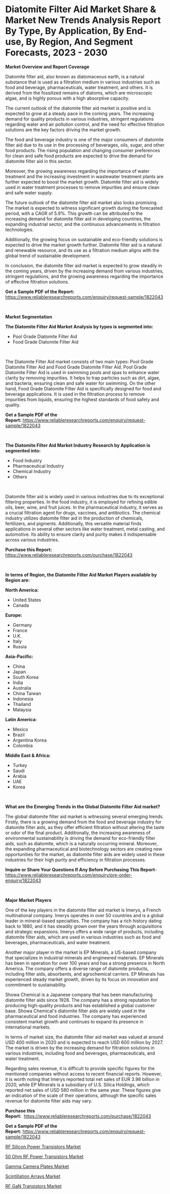 <p><h1>Diatomite Filter Aid Market Share & Market New Trends Analysis Report By Type, By Application, By End-use, By Region, And Segment Forecasts, 2023 - 2030</h1></p><p><strong>Market Overview and Report Coverage</strong></p>
<p><p>Diatomite filter aid, also known as diatomaceous earth, is a natural substance that is used as a filtration medium in various industries such as food and beverage, pharmaceuticals, water treatment, and others. It is derived from the fossilized remains of diatoms, which are microscopic algae, and is highly porous with a high absorptive capacity.</p><p>The current outlook of the diatomite filter aid market is positive and is expected to grow at a steady pace in the coming years. The increasing demand for quality products in various industries, stringent regulations regarding water and air pollution control, and the need for effective filtration solutions are the key factors driving the market growth.</p><p>The food and beverage industry is one of the major consumers of diatomite filter aid due to its use in the processing of beverages, oils, sugar, and other food products. The rising population and changing consumer preferences for clean and safe food products are expected to drive the demand for diatomite filter aid in this sector.</p><p>Moreover, the growing awareness regarding the importance of water treatment and the increasing investment in wastewater treatment plants are further expected to boost the market growth. Diatomite filter aid is widely used in water treatment processes to remove impurities and ensure clean and safe water supply.</p><p>The future outlook of the diatomite filter aid market also looks promising. The market is expected to witness significant growth during the forecasted period, with a CAGR of 5.9%. This growth can be attributed to the increasing demand for diatomite filter aid in developing countries, the expanding industrial sector, and the continuous advancements in filtration technologies.</p><p>Additionally, the growing focus on sustainable and eco-friendly solutions is expected to drive the market growth further. Diatomite filter aid is a natural and renewable resource, and its use as a filtration medium aligns with the global trend of sustainable development.</p><p>In conclusion, the diatomite filter aid market is expected to grow steadily in the coming years, driven by the increasing demand from various industries, stringent regulations, and the growing awareness regarding the importance of effective filtration solutions.</p></p>
<p><strong>Get a Sample PDF of the Report:</strong> <a href="https://www.reliableresearchreports.com/enquiry/request-sample/1822043">https://www.reliableresearchreports.com/enquiry/request-sample/1822043</a></p>
<p>&nbsp;</p>
<p><strong>Market Segmentation</strong></p>
<p><strong>The Diatomite Filter Aid Market Analysis by types is segmented into:</strong></p>
<p><ul><li>Pool Grade Diatomite Filter Aid</li><li>Food Grade Diatomite Filter Aid</li></ul></p>
<p>&nbsp;</p>
<p><p>The Diatomite Filter Aid market consists of two main types: Pool Grade Diatomite Filter Aid and Food Grade Diatomite Filter Aid. Pool Grade Diatomite Filter Aid is used in swimming pools and spas to enhance water clarity by removing impurities. It helps to trap particles such as dirt, algae, and bacteria, ensuring clean and safe water for swimming. On the other hand, Food Grade Diatomite Filter Aid is specifically designed for food and beverage applications. It is used in the filtration process to remove impurities from liquids, ensuring the highest standards of food safety and quality.</p></p>
<p><strong>Get a Sample PDF of the Report:</strong>&nbsp;<a href="https://www.reliableresearchreports.com/enquiry/request-sample/1822043">https://www.reliableresearchreports.com/enquiry/request-sample/1822043</a></p>
<p>&nbsp;</p>
<p><strong>The Diatomite Filter Aid Market Industry Research by Application is segmented into:</strong></p>
<p><ul><li>Food Industry</li><li>Pharmaceutical Industry</li><li>Chemical Industry</li><li>Others</li></ul></p>
<p>&nbsp;</p>
<p><p>Diatomite filter aid is widely used in various industries due to its exceptional filtering properties. In the food industry, it is employed for refining edible oils, beer, wine, and fruit juices. In the pharmaceutical industry, it serves as a crucial filtration agent for drugs, vaccines, and antibiotics. The chemical industry utilizes diatomite filter aid in the production of chemicals, fertilizers, and pigments. Additionally, this versatile material finds applications in several other sectors like water treatment, metal casting, and automotive. Its ability to ensure clarity and purity makes it indispensable across various industries.</p></p>
<p><strong>Purchase this Report:</strong>&nbsp; <a href="https://www.reliableresearchreports.com/purchase/1822043">https://www.reliableresearchreports.com/purchase/1822043</a></p>
<p>&nbsp;</p>
<p><strong>In terms of Region, the Diatomite Filter Aid Market Players available by Region are:</strong></p>
<p>
    <p> <strong> North America: </strong>
        <ul>
            <li>United States</li>
            <li>Canada</li>
        </ul>
        </p> 
    <p> <strong> Europe: </strong>
        <ul>
            <li>Germany</li>
            <li>France</li>
            <li>U.K.</li>
            <li>Italy</li>
            <li>Russia</li>
        </ul>
        </p> 
    <p> <strong> Asia-Pacific: </strong>
        <ul>
            <li>China</li>
            <li>Japan</li>
            <li>South Korea</li>
            <li>India</li>
            <li>Australia</li>
            <li>China Taiwan</li>
            <li>Indonesia</li>
            <li>Thailand</li>
            <li>Malaysia</li>
        </ul>
        </p> 
    <p> <strong> Latin America: </strong>
        <ul>
            <li>Mexico</li>
            <li>Brazil</li>
            <li>Argentina Korea</li>
            <li>Colombia</li>
        </ul>
        </p> 
    <p> <strong> Middle East & Africa: </strong>
        <ul>
            <li>Turkey</li>
            <li>Saudi</li>
            <li>Arabia</li>
            <li>UAE</li>
            <li>Korea</li>
        </ul>
    </p>
    </p>
<p>&nbsp;</p>
<p><strong>What are the Emerging Trends in the Global Diatomite Filter Aid market?</strong></p>
<p><p>The global diatomite filter aid market is witnessing several emerging trends. Firstly, there is a growing demand from the food and beverage industry for diatomite filter aids, as they offer efficient filtration without altering the taste or odor of the final product. Additionally, the increasing awareness of environmental sustainability is driving the demand for eco-friendly filter aids, such as diatomite, which is a naturally occurring mineral. Moreover, the expanding pharmaceutical and biotechnology sectors are creating new opportunities for the market, as diatomite filter aids are widely used in these industries for their high purity and efficiency in filtration processes.</p></p>
<p><strong>Inquire or Share Your Questions If Any Before Purchasing This Report</strong>- <a href="https://www.reliableresearchreports.com/enquiry/pre-order-enquiry/1822043">https://www.reliableresearchreports.com/enquiry/pre-order-enquiry/1822043</a></p>
<p>&nbsp;</p>
<p><strong>Major Market Players</strong></p>
<p><p>One of the key players in the diatomite filter aid market is Imerys, a French multinational company. Imerys operates in over 50 countries and is a global leader in mineral-based specialties. The company has a rich history dating back to 1880, and it has steadily grown over the years through acquisitions and strategic expansions. Imerys offers a wide range of products, including diatomite filter aids, which are used in various industries such as food and beverages, pharmaceuticals, and water treatment. </p><p>Another major player in the market is EP Minerals, a US-based company that specializes in industrial minerals and engineered materials. EP Minerals has been in operation for over 100 years and has a strong presence in North America. The company offers a diverse range of diatomite products, including filter aids, absorbents, and agrochemical carriers. EP Minerals has experienced steady market growth, driven by its focus on innovation and commitment to sustainability. </p><p>Showa Chemical is a Japanese company that has been manufacturing diatomite filter aids since 1928. The company has a strong reputation for producing high-quality products and has established a global customer base. Showa Chemical's diatomite filter aids are widely used in the pharmaceutical and food industries. The company has experienced consistent market growth and continues to expand its presence in international markets. </p><p>In terms of market size, the diatomite filter aid market was valued at around USD 400 million in 2020 and is expected to reach USD 600 million by 2027. The market is driven by the increasing demand for filtration solutions in various industries, including food and beverages, pharmaceuticals, and water treatment.</p><p>Regarding sales revenue, it is difficult to provide specific figures for the mentioned companies without access to recent financial reports. However, it is worth noting that Imerys reported total net sales of EUR 3.98 billion in 2020, while EP Minerals is a subsidiary of U.S. Silica Holdings, which reported net sales of USD 580 million in the same year. These figures give an indication of the scale of their operations, although the specific sales revenue for diatomite filter aids may vary.</p></p>
<p><strong>Purchase this Report:</strong>&nbsp;&nbsp;<a href="https://www.reliableresearchreports.com/purchase/1822043">https://www.reliableresearchreports.com/purchase/1822043</a></p>
<p></p>
<p><strong>Get a Sample PDF of the Report:</strong>&nbsp;<a href="https://www.reliableresearchreports.com/enquiry/request-sample/1822043">https://www.reliableresearchreports.com/enquiry/request-sample/1822043</a></p>
<p><p><a href="https://medium.com/@tracylarson12/rf-silicon-power-transistors-market-focuses-on-market-share-size-and-projected-forecast-till-2030-56845e5c22c1">RF Silicon Power Transistors Market</a></p><p><a href="https://medium.com/@tommiefadel2023/50-ohm-rf-power-transistors-market-exploring-market-share-market-trends-and-future-growth-4a3fb663a8d2">50 Ohm RF Power Transistors Market</a></p><p><a href="https://medium.com/@lowellgreen2023/gamma-camera-plates-market-size-cagr-trends-2024-2030-9ea47c546d9b">Gamma Camera Plates Market</a></p><p><a href="https://medium.com/@madelynyost/scintillation-arrays-market-furnishes-information-on-market-share-market-trends-and-market-growth-b12071e5a38b">Scintillation Arrays Market</a></p><p><a href="https://medium.com/@unamorgan6655/rf-gan-transistors-market-trends-and-market-analysis-forecasted-for-period-2023-2030-b5104cccfb81">RF GaN Transistors Market</a></p></p>